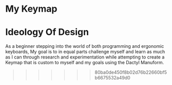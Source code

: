 # My Keymap

# Ideology Of Design
As a beginner stepping into the world of both programming and ergonomic keyboards, My goal is to in equal parts challenge myself and learn as much as I can through research and experimentation while attempting to create a Keymap that is custom to myself and my goals using the Dactyl Manuform.
>>>>>>> 80ba0de450f8b02d76b22660bf5b6675532a49d0
